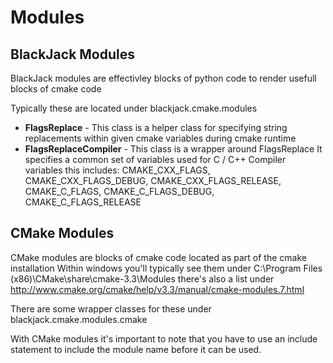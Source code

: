 ﻿# Modules

## BlackJack Modules

BlackJack modules are effectivley blocks of python code to render usefull blocks
of cmake code

Typically these are located under blackjack.cmake.modules

 * **FlagsReplace** - This class is a helper class for specifying string
   replacements within given cmake variables during cmake runtime
 * **FlagsReplaceCompiler** - This class is a wrapper around FlagsReplace
   It specifies a common set of variables used for C / C++ Compiler variables
   this includes: CMAKE_CXX_FLAGS, CMAKE_CXX_FLAGS_DEBUG, 
   CMAKE_CXX_FLAGS_RELEASE, CMAKE_C_FLAGS, CMAKE_C_FLAGS_DEBUG, CMAKE_C_FLAGS_RELEASE

## CMake Modules

CMake modules are blocks of cmake code located as part of the cmake installation
Within windows you'll typically see them under C:\Program Files (x86)\CMake\share\cmake-3.3\Modules
there's also a list under http://www.cmake.org/cmake/help/v3.3/manual/cmake-modules.7.html

There are some wrapper classes for these under blackjack.cmake.modules.cmake

With CMake modules it's important to note that you have to use an include statement to
include the module name before it can be used.
